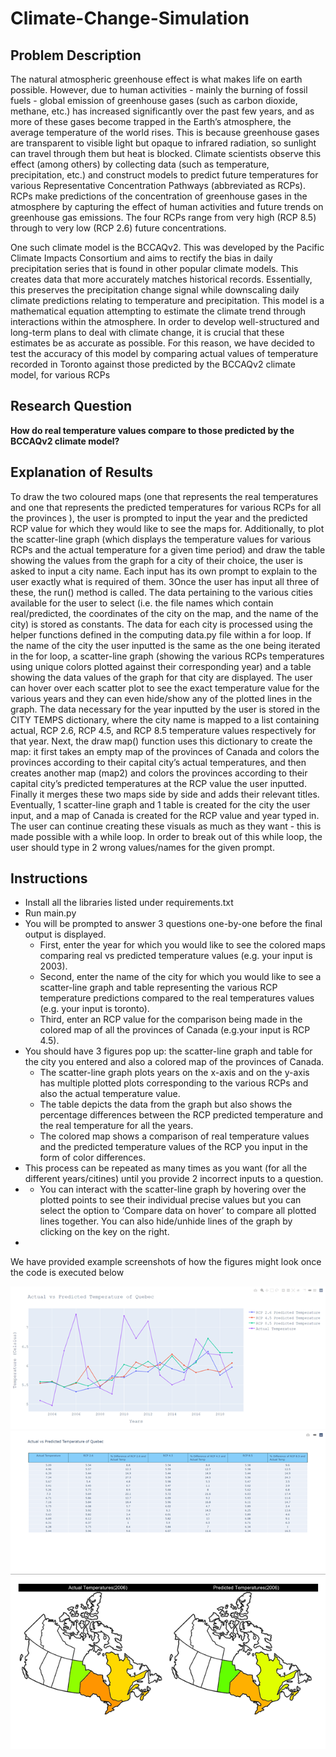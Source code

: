 # Climate-Change-Simulation

## Problem Description ##

The natural atmospheric greenhouse effect is what makes life on earth possible. However, due to human activities - mainly the burning of fossil fuels - global emission of greenhouse gases (such as carbon dioxide, methane, etc.) has increased significantly over the past few years, and as more of these gases become trapped in the Earth’s atmosphere, the average temperature of the world rises. This is because greenhouse gases are transparent to visible light but opaque to infrared radiation, so sunlight can travel through them but heat is blocked. Climate scientists observe this effect (among others) by collecting data (such as temperature, precipitation, etc.) and construct models to predict future temperatures for various Representative Concentration Pathways (abbreviated as RCPs). RCPs make predictions of the concentration of greenhouse gases in the atmosphere by capturing the effect of human activities and future trends on greenhouse gas emissions. The four RCPs range from very high (RCP 8.5) through to very low (RCP 2.6) future concentrations.

One such climate model is the BCCAQv2. This was developed by the Pacific Climate Impacts Consortium and aims to rectify the bias in daily precipitation series that is found in other popular climate models. This creates data that more accurately matches historical records. Essentially, this preserves the precipitation change signal while downscaling daily climate predictions relating to temperature and precipitation. This model is a mathematical equation attempting to estimate the climate trend through interactions within the atmosphere. In order to develop well-structured and long-term plans to deal with climate change, it is crucial that these estimates be as accurate as possible. For this reason, we have decided to test the accuracy of this model by comparing actual values of temperature recorded in Toronto against those predicted by the BCCAQv2 climate model, for various RCPs

## Research Question ##

**How do real temperature values compare to those predicted by the BCCAQv2 climate model?**

## Explanation of Results ##

To draw the two coloured maps (one that represents the real temperatures and one that represents the predicted
temperatures for various RCPs for all the provinces ), the user is prompted to input the year and the predicted RCP
value for which they would like to see the maps for. Additionally, to plot the scatter-line graph (which displays the
temperature values for various RCPs and the actual temperature for a given time period) and draw the table showing
the values from the graph for a city of their choice, the user is asked to input a city name. Each input has its own
prompt to explain to the user exactly what is required of them.
3Once the user has input all three of these, the run() method is called. The data pertaining to the various cities
available for the user to select (i.e. the file names which contain real/predicted, the coordinates of the city on the
map, and the name of the city) is stored as constants. The data for each city is processed using the helper functions
defined in the computing data.py file within a for loop. If the name of the city the user inputted is the same as the
one being iterated in the for loop, a scatter-line graph (showing the various RCPs temperatures using unique colors
plotted against their corresponding year) and a table showing the data values of the graph for that city are displayed.
The user can hover over each scatter plot to see the exact temperature value for the various years and they can even
hide/show any of the plotted lines in the graph.
The data necessary for the year inputted by the user is stored in the CITY TEMPS dictionary, where the city name
is mapped to a list containing actual, RCP 2.6, RCP 4.5, and RCP 8.5 temperature values respectively for that year.
Next, the draw map() function uses this dictionary to create the map: it first takes an empty map of the provinces of
Canada and colors the provinces according to their capital city’s actual temperatures, and then creates another map
(map2) and colors the provinces according to their capital city’s predicted temperatures at the RCP value the user
inputted. Finally it merges these two maps side by side and adds their relevant titles.
Eventually, 1 scatter-line graph and 1 table is created for the city the user input, and a map of Canada is created for
the RCP value and year typed in. The user can continue creating these visuals as much as they want - this is made
possible with a while loop. In order to break out of this while loop, the user should type in 2 wrong values/names for
the given prompt.

## Instructions ##

* Install all the libraries listed under requirements.txt
* Run main.py
* You will be prompted to answer 3 questions one-by-one before the final output is displayed.
    * First, enter the year for which you would like to see the colored maps comparing real vs predicted temperature values (e.g. your input is 2003).
    * Second, enter the name of the city for which you would like to see a scatter-line graph and table representing the various RCP temperature predictions compared to the real temperatures values (e.g. your input is toronto).
    * Third, enter an RCP value for the comparison being made in the colored map of all the provinces of Canada (e.g.your input is RCP 4.5).
* You should have 3 figures pop up: the scatter-line graph and table for the city you entered and also a colored map of the provinces of Canada.
    * The scatter-line graph plots years on the x-axis and on the y-axis has multiple plotted plots corresponding to the various RCPs and also the actual temperature value.
    * The table depicts the data from the graph but also shows the percentage differences between the RCP predicted temperature and the real temperature for all the years.
    * The colored map shows a comparison of real temperature values and the predicted temperature values of the RCP you input in the form of color differences.
* This process can be repeated as many times as you want (for all the different years/citines) until you provide 2 incorrect inputs to a question. 
* * You can interact with the scatter-line graph by hovering over the plotted points to see their individual precise values but you can select the option to ‘Compare data on hover’ to compare all plotted lines together. You can also hide/unhide lines of the graph by clicking on the key on the right.
* 
We have provided example screenshots of how the figures might look once the code is executed below

![Output example of plot](images/output_plot_example.png "Example Output of Plot")
![Output example of table](images/output_table_example.png "Example Output of Table")
![Output example of map](images/output_map_example.png "Example Output of Map")

